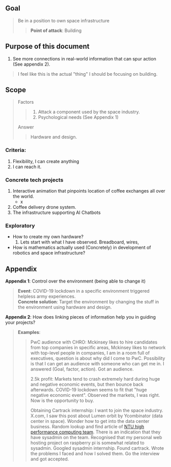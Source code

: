 ## Goal
> Be in a position to own space infrastructure
> > **Point of attack**: Building 

## Purpose of this document
1. See more connections in real-world information that can spur action (See appendix 2).
> I feel like this is the actual "thing" I should be focusing on building.
 
## Scope
> Factors
>> 1. Attack a component used by the space industry.
>> 2. Psychological needs (See Appendix 1)<br>
>
> Answer
> >Hardware and design.



### Criteria:
1. Flexibility, I can create anything
2. I can reach it.

### Concrete tech projects
1. Interactive animation that pinpoints location of coffee exchanges all over the world.
    - x
2. Coffee delivery drone system. 
3. The infrastructure supporting AI Chatbots
    
### Exploratory
- How to create my own hardware?
    1. Lets start with what I have observed. Breadboard, wires, 
- How is mathematics actually used (Concretely) in development of robotics and space infrastructure?

## Appendix
**Appendix 1**: Control over the environment (being able to change it)
> **Event**: COVID-19 lockdown in a specific environment triggered helpless army experiences.<br>
> **Concrete solution**: Target the environment by changing the stuff in the environment using hardware and design.

**Appendix 2**: How does linking pieces of information help you in guiding your projects?
> **Examples**:
> 
> > PwC audience with CHRO: Mckinsey likes to hire candidates from top companies in specific areas, Mckinsey likes to network with top-level people in companies, I am in a room full of executives, question is about why did I come to PwC. Possibility is that I can get an audience with someone who can get me in. I answered (Goal, factor, action). Got an audience.
> >
> > 2.5k profit: Markets tend to crash extremely hard during huge and negative economic events, but then bounce back afterwards. COVID-19 lockdown seems to fit that "huge negative economic event". Observed the markets, I was right. Now is the opportunity to buy. 
> >
> > Obtaining Cartrack internship: I want to join the space industry. X.com, I saw this post about Lumen orbit by Ycombinator (data center in space). Wonder how to get into the data center business. Random lookup and find article of [NTU high performance computing team](https://ntuhpc.org/). There is an indication that they have sysadmin on the team. Recognised that my personal web hosting project on raspberry pi is somewhat related to sysadmin. Googled sysadmin internship. Found cartrack. Wrote the problems I faced and how I solved them. Go the interview and got accepted. 
